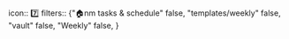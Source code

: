 icon:: 7️⃣
filters:: {"🏠nm tasks & schedule" false, "templates/weekly" false, "vault" false, "Weekly" false, }
